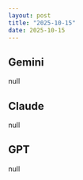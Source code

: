 ```yaml
---
layout: post
title: "2025-10-15"
date: 2025-10-15
---
```


## Gemini

null

## Claude

null

## GPT

null
